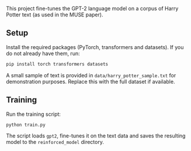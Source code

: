 
This project fine-tunes the GPT-2 language model on a corpus of Harry Potter text (as used in the MUSE paper).

## Setup
Install the required packages (PyTorch, transformers and datasets). If you do not already have them, run:

```bash
pip install torch transformers datasets
```

A small sample of text is provided in `data/harry_potter_sample.txt` for demonstration purposes. Replace this with the full dataset if available.

## Training
Run the training script:

```bash
python train.py
```

The script loads `gpt2`, fine-tunes it on the text data and saves the resulting model to the `reinforced_model` directory.
